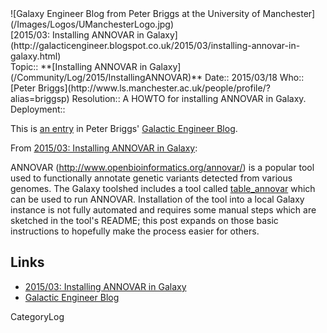 <div class='center'>![Galaxy Engineer Blog from Peter Briggs at the University of Manchester](/Images/Logos/UManchesterLogo.jpg)</div>

<div class="title">[2015/03: Installing ANNOVAR in Galaxy](http://galacticengineer.blogspot.co.uk/2015/03/installing-annovar-in-galaxy.html)</div>



<div class='logbox'>
 Topic:: **[Installing ANNOVAR in Galaxy](/Community/Log/2015/InstallingANNOVAR)**
 Date:: 2015/03/18
 Who:: [Peter Briggs](http://www.ls.manchester.ac.uk/people/profile/?alias=briggsp)
 Resolution:: A HOWTO for installing ANNOVAR in Galaxy.
 Deployment:: 
</div>

This is [an entry](http://galacticengineer.blogspot.co.uk/2015/03/installing-annovar-in-galaxy.html) in Peter Briggs' [Galactic Engineer Blog](http://galacticengineer.blogspot.co.uk/).

From [2015/03: Installing ANNOVAR in Galaxy](http://galacticengineer.blogspot.co.uk/2015/03/installing-annovar-in-galaxy.html):

 ANNOVAR (http://www.openbioinformatics.org/annovar/) is a popular tool used to functionally annotate genetic variants detected from various genomes. The Galaxy toolshed includes a tool called [table_annovar](https://toolshed.g2.bx.psu.edu/view/devteam/table_annovar) which can be used to run ANNOVAR. Installation of the tool into a local Galaxy instance is not fully automated and requires some manual steps which are sketched in the tool's README; this post expands on those basic instructions to hopefully make the process easier for others.

## Links

* [2015/03: Installing ANNOVAR in Galaxy](http://galacticengineer.blogspot.co.uk/2015/03/installing-annovar-in-galaxy.html)
* [Galactic Engineer Blog](http://galacticengineer.blogspot.co.uk/)

CategoryLog
